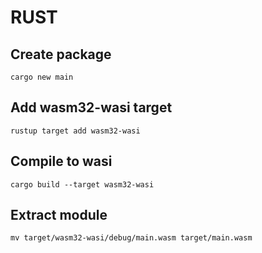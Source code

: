 # RUST

## Create package
```
cargo new main
```

## Add wasm32-wasi target
```
rustup target add wasm32-wasi
```

## Compile to wasi
```
cargo build --target wasm32-wasi
```

## Extract module
```
mv target/wasm32-wasi/debug/main.wasm target/main.wasm
```